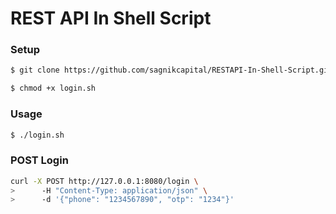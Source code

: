 # REST API In Shell Script
### Setup
```sh
$ git clone https://github.com/sagnikcapital/RESTAPI-In-Shell-Script.git
```
```sh
$ chmod +x login.sh
```

### Usage
```sh
$ ./login.sh
```

### POST Login
```sh
curl -X POST http://127.0.0.1:8080/login \
>      -H "Content-Type: application/json" \
>      -d '{"phone": "1234567890", "otp": "1234"}'
```